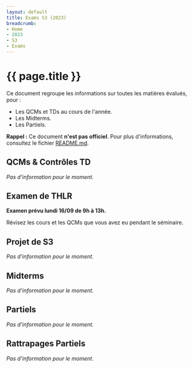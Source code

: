 ```yaml
---
layout: default
title: Exams S3 (2023)
breadcrumb:
- Home
- 2023
- S3
- Exams
---
```


# {{ page.title }}

Ce document regroupe les informations sur toutes les matières évalués, pour :
- Les QCMs et TDs au cours de l'année.
- Les Midterms.
- Les Partiels.

**Rappel :** Ce document **n'est pas officiel**.
Pour plus d'informations, consultez le fichier [README.md](../../README.md).


## QCMs & Contrôles TD

_Pas d'information pour le moment._


## Examen de THLR

**Examen prévu lundi 16/09 de 9h à 13h.**

Révisez les cours et les QCMs que vous avez eu pendant le séminaire.


## Projet de S3

_Pas d'information pour le moment._


## Midterms

_Pas d'information pour le moment._


## Partiels

_Pas d'information pour le moment._


## Rattrapages Partiels

_Pas d'information pour le moment._
